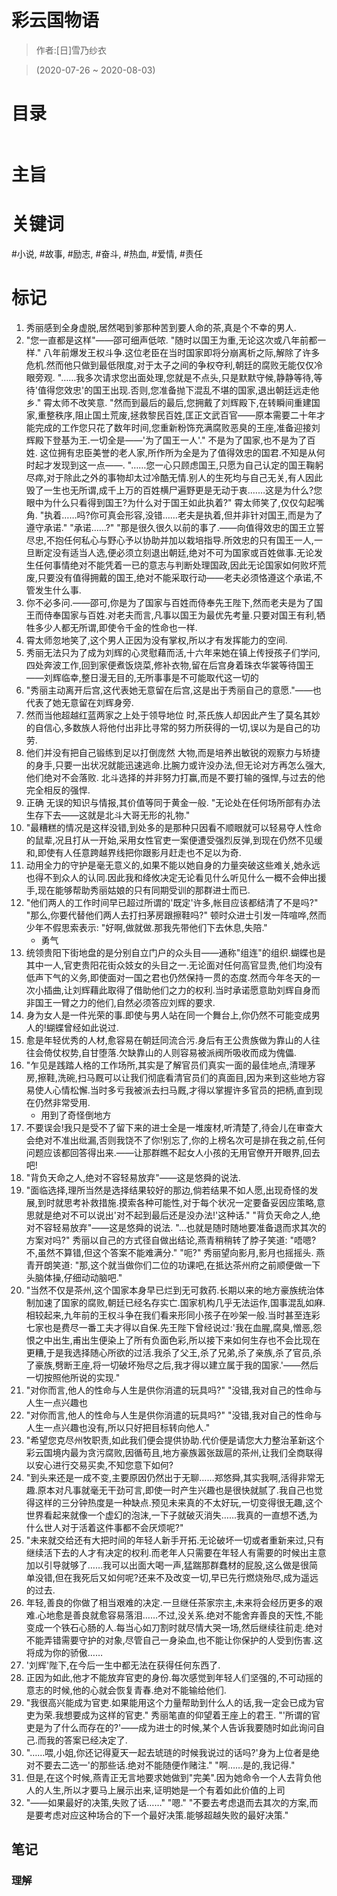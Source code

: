 # 彩云国物语

> 作者:[日]雪乃纱衣

> (2020-07-26 \~ 2020-08-03)


# 目录
```

```

# 主旨

# 关键词
#小说, #故事, #励志, #奋斗, #热血, #爱情, #责任

# 标记
1. 秀丽感到全身虚脱,居然喝到爹那种苦到要人命的茶,真是个不幸的男人.
2. "您一直都是这样"——邵可细声低哝. "随时以国王为重,无论这次或八年前都一样." 八年前爆发王权斗争.这位老臣在当时国家即将分崩离析之际,解除了许多危机.然而他只做到最低限度,对于太子之间的争权夺利,朝廷的腐败无能仅仅冷眼旁观. "……我多次请求您出面处理,您就是不点头,只是默默守候,静静等待,等待'值得您效忠'的国王出现.否则,您准备抛下混乱不堪的国家,退出朝廷远走他乡." 霄太师不改笑意. "然而到最后的最后,您拥戴了刘辉殿下,在转瞬间重建国家,重整秩序,阻止国土荒废,拯救黎民百姓,匡正文武百官——原本需要二十年才能完成的工作您只花了数年时间,您重新粉饰充满腐败恶臭的王座,准备迎接刘辉殿下登基为王.一切全是——'为了国王一人'." 不是为了国家,也不是为了百姓. 这位拥有忠臣美誉的老人家,所作所为全是为了值得效忠的国君.不知是从何时起才发现到这一点——. "……您一心只顾虑国王,只愿为自己认定的国王鞠躬尽瘁,对于除此之外的事物却太过冷酷无情.别人的生死均与自己无关,有人因此毁了一生也无所谓,成千上万的百姓横尸遍野更是无动于衷.……这是为什么?您眼中为什么只看得到国王?为什么对于国王如此执着?" 霄太师笑了,仅仅勾起嘴角. "执着……吗?你可真会形容,没错……老夫是执着,但并非针对国王,而是为了遵守承诺." "承诺……?" "那是很久很久以前的事了.——向值得效忠的国王立誓尽忠,不抱任何私心与野心予以协助并加以栽培指导.所效忠的只有国王一人,一旦断定没有适当人选,便必须立刻退出朝廷,绝对不可为国家或百姓做事.无论发生任何事情绝对不能凭着一已的意志与判断处理国政,因此无论国家如何败坏荒废,只要没有值得拥戴的国王,绝对不能采取行动——老夫必须恪遵这个承诺,不管发生什么事.
3. 你不必多问.——邵可,你是为了国家与百姓而侍奉先王陛下,然而老夫是为了国王而侍奉国家与百姓.对老夫而言,凡事以国王为最优先考量.只要对国王有利,牺牲多少人都无所谓,即使令千金的性命也一样.
4. 霄太师忽地笑了,这个男人正因为没有掌权,所以才有发挥能力的空间.
5. 秀丽无法只为了成为刘辉的心灵慰藉而活,十六年来她在镇上传授孩子们学问,四处奔波工作,回到家便煮饭烧菜,修补衣物,留在后宫身着珠衣华裳等待国王——刘辉临幸,整日漫无目的,无所事事是不可能取代这一切的
6. "秀丽主动离开后宫,这代表她无意留在后宫,这是出于秀丽自己的意愿."——也代表了她无意留在刘辉身旁.
7. 然而当他超越红蓝两家之上处于领导地位 时,茶氏族人却因此产生了莫名其妙的自信心,多数族人将他付出非比寻常的努力所获得的一切,误以为是自己的功劳.
8. 他们并没有把自己锻练到足以打倒庞然 大物,而是培养出敏锐的观察力与矫捷的身手,只要一出状况就能迅速逃命.比腕力或许没办法,但无论对方再怎么强大,他们绝对不会落败. 北斗选择的并非努力打赢,而是不要打输的强悍,与过去的他完全相反的强悍.
9. 正确 无误的知识与情报,其价值等同于黄金一般. "无论处在任何场所部有办法生存下去——这就是北斗大哥无形的礼物."
10. "最糟糕的情况是这样没错,到处多的是那种只因看不顺眼就可以轻易夺人性命的鼠辈,况且打从一开始,采用女性官吏一案便遭受强烈反弹,到现在仍然不见缓和,即使有人任意跨越界线把你跟影月赶走也不足以为奇.
11. 动用全力的守护是毫无意义的,如果不能以她自身的力量突破这些难关,她永远也得不到众人的认同.因此我和绛攸决定无论看见什么听见什么一概不会伸出援手,现在能够帮助秀丽姑娘的只有同期受训的那群进士而已.
12. "他们两人的工作时间早已超过所谓的'既定'许多,帐目应该都结清了不是吗?" "那么,你要代替他们两人去打扫茅房跟擦鞋吗?" 顿时众进士引发一阵喧哗,然而少年不假思索表示: "好啊,做就做.那我先带他们下去休息,失陪."
    * 勇气
13. 统领贵阳下街地盘的是分别自立门户的众头目——通称"组连"的组织.蝴蝶也是其中一人,官吏贵阳花街众妓女的头目之一.无论面对任何高官显贵,他们均没有低声下气的义务,即使面对一国之君也仍然保持一贯的态度.然而今年冬天的一次小插曲,让刘辉藉此取得了借助他们之力的权利.当时承诺愿意助刘辉自身而非国王一臂之力的他们,自然必须答应刘辉的要求.
14. 身为女人是一件光荣的事.即使与男人站在同一个舞台上,你仍然不可能变成男人的!蝴蝶曾经如此说过.
15. 愈是年轻优秀的人材,愈容易在朝廷同流合污.身后有王公贵族做为靠山的人往往会倚仗权势,自甘堕落.欠缺靠山的人则容易被派阀所吸收而成为傀儡.
16. "乍见是践踏人格的工作场所,其实是了解官员们真实一面的最佳地点,清理茅房,擦鞋,洗碗,扫马厩可以让我们彻底看清官员们的真面目,因为来到这些地方容易使人心情松懈.当时多亏我被派去扫马厩,才得以掌握许多官员的把柄,直到现在仍然非常受用.
    * 用到了奇怪倒地方
17. 不要误会!我只是受不了留下来的进士全是一堆废材,听清楚了,待会儿在审查大会绝对不准出纰漏,否则我饶不了你!别忘了,你的上榜名次可是排在我之前,任何问题应该都回答得出来.——让那群瞧不起女人小孩的无用官僚开开眼界,回去吧!
18. "背负天命之人,绝对不容轻易放弃"——这是悠舜的说法.
19. "面临选择,理所当然是选择结果较好的那边,倘若结果不如人愿,出现奇怪的发展,到时就思考补救措施.摸索各种可能性,对于每个状况一定要备妥因应策略,意思就是绝对不可以说出'对不起到最后还是没办法!'这种话." "背负天命之人,绝对不容轻易放弃"——这是悠舜的说法. "...也就是随时随地要准备退而求其次的方案对吗?" 秀丽以自己的方式径自做出结论,燕青稍稍转了脖子笑道: "唔嗯?不,虽然不算错,但这个答案不能难满分." "呃?" 秀丽望向影月,影月也摇摇头. 燕青开朗笑道: "那,这个就当做你们二位的功课吧,在抵达茶州府之前顺便做一下头脑体操,仔细动动脑吧."
20. "当然不仅是茶州,这个国家本身早已烂到无可救药.长期以来的地方豪族统治体制加速了国家的腐败,朝廷已经名存实亡.国家机构几乎无法运作,国事混乱如麻.相较起来,九年前的王权斗争在我们看来形同小孩子在吵架一般.当时甚至连彩七家也是费尽一番工夫才得以自保.先王陛下曾经说过:'我在血腥,腐臭,憎恶,怨恨之中出生,甫出生便染上了所有负面色彩,所以接下来如何生存也不会比现在更糟,于是我选择随心所欲的过活.我杀了父王,杀了兄弟,杀了亲族,杀了官员,杀了豪族,劈断王座,将一切破坏殆尽之后,我才得以建立属于我的国家.'——然后一切按照他所说的实现."
21. "对你而言,他人的性命与人生是供你消遣的玩具吗?" "没错,我对自己的性命与人生一点兴趣也
22. "对你而言,他人的性命与人生是供你消遣的玩具吗?" "没错,我对自己的性命与人生一点兴趣也没有,所以只好把目标转向他人."
23. "希望您克尽州牧职责,如此我们便会提供协助.代价便是请您大力整治革新这个彩云国境内最为贪污腐败,因循苟且,地方豪族嚣张跋扈的茶州,让我们全商联得以安心进行交易买卖,不知您意下如何?
24. "到头来还是一成不变,主要原因仍然出于无聊……郑悠舜,其实我啊,活得非常无趣.原本对凡事就毫无干劲可言,即使一时产生兴趣也是很快就腻了.我自己也觉得这样的三分钟热度是一种缺点.预见未来真的不太好玩,一切变得很无趣,这个世界看起来就像一个虚幻的泡沫,一下子就破灭消失……我真的一直想不透,为什么世人对于活着这件事都不会厌烦呢?"
25. "未来就交给还有大把时间的年轻人新手开拓.无论破坏一切或者重新来过,只有继续活下去的人才有决定的权利.而老年人只需要在年轻人有需要的时候出主意加以引导就够了……我可以出面大喝一声,猛踹那群蠢材的屁股,这么做是很简单没错,但在我死后又如何呢?还来不及改变一切,早已先行燃烧殆尽,成为遥远的过去.
26. 年轻,善良的你做了相当艰难的决定.一旦继任茶家宗主,未来将会经历更多的艰难.心地愈是善良就愈容易落泪……不过,没关系.绝对不能舍弃善良的天性,不能变成一个铁石心肠的人.每当心如刀割时就尽情大哭一场,然后继续往前走.绝对不能弄错需要守护的对象,尽管自己一身染血,也不能让你保护的人受到伤害.这将成为你的骄傲……
27. '刘辉'陛下,在今后一生中都无法在获得任何东西了.
28. 正因为如此,他才不能放弃官吏的身份.每次感觉到年轻人们坚强的,不可动摇的意志的时候,他的心就会恢复青春.绝对不能输给他们.
29. "我很高兴能成为官吏.如果能用这个力量帮助到什么人的话,我一定会已成为官吏为荣.我想要成为这样的官吏." 秀丽笔直的仰望着王座上的君王. "'所谓的官吏是为了什么而存在的?'——成为进士的时候,某个人告诉我要随时如此询问自己.而我的答案已经决定了.
30. "……喂,小姐,你还记得夏天一起去琥琏的时候我说过的话吗?'身为上位者是绝对不要去二选一'的那些话.绝对不能随便作赌注." "啊……是的,我记得."
31. 但是,在这个时候,燕青正无言地要求她做到"完美".因为她命令一个人去背负他人的人生,所以才要马上展示出来,证明她是一个有着如此价值的上司
32. "——如果最好的决策,失败了话……" "嗯." "不要去考虑退而去其次的方案,而是要考虑对应这种场合的下一个最好决策.能够超越失败的最好决策."


## 笔记

### 理解
